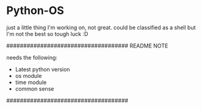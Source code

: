 # Python-OS
just a little thing I'm working on, not great. could be classified as a shell but I'm not the best so tough luck :D


####################################
README NOTE

needs the following:
  - Latest python version
  - os module
  - time module
  - common sense

####################################
